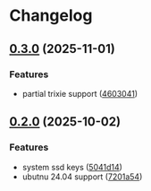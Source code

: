 # Changelog

## [0.3.0](https://github.com/sergelogvinov/ansible-role-system/compare/v0.2.0...v0.3.0) (2025-11-01)


### Features

* partial trixie support ([4603041](https://github.com/sergelogvinov/ansible-role-system/commit/4603041102c8be92b8b6e0eb3bb34f666b2a5fdc))

## [0.2.0](https://github.com/sergelogvinov/ansible-role-system/compare/v0.1.0...v0.2.0) (2025-10-02)


### Features

* system ssd keys ([5041d14](https://github.com/sergelogvinov/ansible-role-system/commit/5041d14534cbfe201ab94886df1d01701b0101af))
* ubutnu 24.04 support ([7201a54](https://github.com/sergelogvinov/ansible-role-system/commit/7201a54b647e23b029d27afd2607f052375c2e2a))

